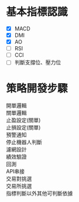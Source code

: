 # 基本指標認識 
- [X] MACD <br/> 
- [X] DMI <br/>
- [X] AO  <br/>
- [ ] RSI <br/>
- [ ] CCI <br/> 
- [ ] 判斷支撐位、壓力位 <br/>
# 策略開發步驟
開單邏輯 <br/> 
關單邏輯 <br/> 
止盈設定(關單) <br/>
止損設定(關單) <br/>
預警通知 <br/>
停止機器人判斷 <br/>
濾網設計 <br/>
績效驗證 <br/>
回測 <br/>
API串接 <br/>
交易對挑選 <br/>
交易所挑選 <br/>
指標判斷以外其他可判斷依據 <br/>
